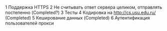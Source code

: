 1 Поддержка HTTPS 
2 Не считывать ответ сервера целиком, отправлять постепенно (Completed?)
3 Тесты
4 Кодировка на http://cs.usu.edu.ru/ (Completed)
5 Кеширование данных (Completed)
6 Аутентификация пользователей прокси